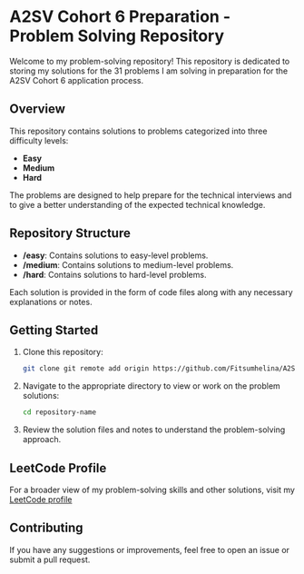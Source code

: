 
# A2SV Cohort 6 Preparation - Problem Solving Repository

Welcome to my problem-solving repository! This repository is dedicated to storing my solutions for the 31 problems I am solving in preparation for the A2SV Cohort 6 application process.

## Overview

This repository contains solutions to problems categorized into three difficulty levels:
- **Easy**
- **Medium**
- **Hard**

The problems are designed to help prepare for the technical interviews and to give a better understanding of the expected technical knowledge.

## Repository Structure

- **/easy**: Contains solutions to easy-level problems.
- **/medium**: Contains solutions to medium-level problems.
- **/hard**: Contains solutions to hard-level problems.

Each solution is provided in the form of code files along with any necessary explanations or notes.

## Getting Started

1. Clone this repository:
   ```bash
   git clone git remote add origin https://github.com/Fitsumhelina/A2SV-LeetCode-Acceptance-Test.git
   ```

2. Navigate to the appropriate directory to view or work on the problem solutions:
   ```bash
   cd repository-name
   ```

3. Review the solution files and notes to understand the problem-solving approach.

## LeetCode Profile

For a broader view of my problem-solving skills and other solutions, visit my [LeetCode profile](https://leetcode.com/u/fitsumhelina/)

## Contributing

If you have any suggestions or improvements, feel free to open an issue or submit a pull request.


